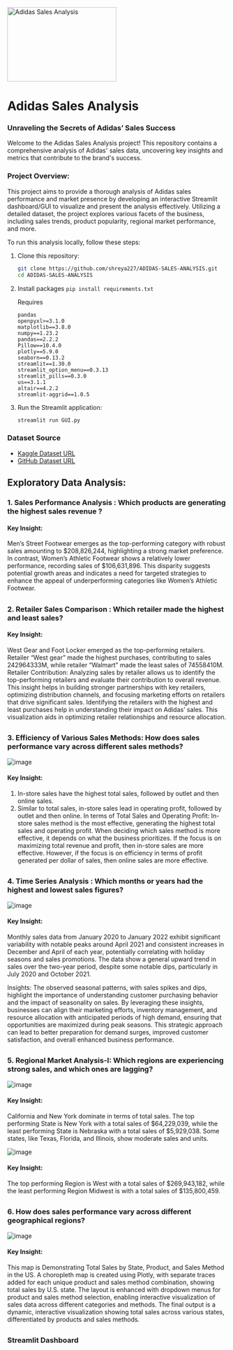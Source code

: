 <img src="https://miro.medium.com/v2/resize:fit:1400/format:webp/1*T517FScjkArmfF2ezrp6vw.png" alt="Adidas Sales Analysis" width="250" height="170"> 

# **Adidas Sales Analysis**
### **Unraveling the Secrets of Adidas’ Sales Success**

Welcome to the Adidas Sales Analysis project! This repository contains a comprehensive analysis of Adidas' sales data, uncovering key insights and metrics that contribute to the brand's success.

### Project Overview:
This project aims to provide a thorough analysis of Adidas sales performance and market presence by developing an interactive Streamlit dashboard/GUI to visualize and present the analysis effectively. Utilizing a detailed dataset, the project explores various facets of the business, including sales trends, product popularity, regional market performance, and more.

To run this analysis locally, follow these steps:

1. Clone this repository:
    ```sh
    git clone https://github.com/shreya227/ADIDAS-SALES-ANALYSIS.git
    cd ADIDAS-SALES-ANALYSIS
    ```
    
2. Install packages `pip install requirements.txt`

      Requires
      ```
      pandas
      openpyxl>=3.1.0
      matplotlib==3.8.0
      numpy==1.23.2
      pandas==2.2.2
      Pillow==10.4.0
      plotly==5.9.0
      seaborn==0.13.2
      streamlit==1.30.0
      streamlit_option_menu==0.3.13
      streamlit_pills==0.3.0
      us==3.1.1
      altair==4.2.2
      streamlit-aggrid==1.0.5
      ```

3. Run the Streamlit application:
    ```sh
    streamlit run GUI.py
    ```

### Dataset Source 

* [Kaggle Dataset URL](https://www.kaggle.com/datasets/heemalichaudhari/adidas-sales-dataset)
* [GitHub Dataset URL]()

## Exploratory Data Analysis:
### 1. Sales Performance Analysis : Which products are generating the highest sales revenue ?

#### **Key Insight:** 
Men’s Street Footwear emerges as the top-performing category with robust sales amounting to $208,826,244, highlighting a strong market preference. In contrast, Women’s Athletic Footwear shows a relatively lower performance, recording sales of $106,631,896.
This disparity suggests potential growth areas and indicates a need for targeted strategies to enhance the appeal of underperforming categories like Women’s Athletic Footwear.

##

### 2. Retailer Sales Comparison : Which retailer made the highest and least sales?

#### **Key Insight:** 
West Gear and Foot Locker emerged as the top-performing retailers. Retailer “West gear” made the highest purchases, contributing  to sales 242964333M, while retailer “Walmart” made the least sales of 74558410M.
Retailer Contribution: Analyzing sales by retailer allows us to identify the top-performing retailers and evaluate their contribution to overall revenue. This insight helps in building stronger partnerships with key retailers, optimizing distribution channels, and focusing marketing efforts on retailers that drive significant sales.
Identifying the retailers with the highest and least purchases help in understanding their impact on Adidas’ sales. This visualization aids in optimizing retailer relationships and resource allocation.

## 

### 3. Efficiency of Various Sales Methods: How does sales performance vary across different sales methods?
![image](https://github.com/user-attachments/assets/1f512bc6-2e09-499e-838b-2f1f88791efd)
#### **Key Insight:** 
1. In-store sales have the highest total sales, followed by outlet and then online sales.
2. Similar to total sales, in-store sales lead in operating profit, followed by outlet and then online.
    In terms of Total Sales and Operating Profit: In-store sales method is the most effective, generating the highest total sales and operating profit.
When deciding which sales method is more effective, it depends on what the business prioritizes. If the focus is on maximizing total revenue and profit, then in-store sales are more effective. However, if the focus is on efficiency in terms of profit generated per dollar of sales, then online sales are more effective.

## 

### 4. Time Series Analysis : Which months or years had the highest and lowest sales figures?
![image](https://github.com/user-attachments/assets/818f88d0-52de-4fb8-804d-1f1f34d85e00)
#### **Key Insight:** 
Monthly sales data from January 2020 to January 2022 exhibit significant variability with notable peaks around April 2021 and consistent increases in December and April of each year, potentially correlating with holiday seasons and sales promotions. The data show a general upward trend in sales over the two-year period, despite some notable dips, particularly in July 2020 and October 2021.

Insights:
The observed seasonal patterns, with sales spikes and dips, highlight the importance of understanding customer purchasing behavior and the impact of seasonality on sales. By leveraging these insights, businesses can align their marketing efforts, inventory management, and resource allocation with anticipated periods of high demand, ensuring that opportunities are maximized during peak seasons. This strategic approach can lead to better preparation for demand surges, improved customer satisfaction, and overall enhanced business performance.

## 

### 5. Regional Market Analysis-I: Which regions are experiencing strong sales, and which ones are lagging?
![image](https://github.com/user-attachments/assets/60f2e2fd-6a26-4dcc-9fc4-5878d6e2c121)
#### **Key Insight:** 
California and New York dominate in terms of total sales. The top performing State is New York with a total sales of $64,229,039, while the least performing State is Nebraska with a total sales of $5,929,038. Some states, like Texas, Florida, and Illinois, show moderate sales and units.

![image](https://github.com/user-attachments/assets/34791822-e135-4746-bd8d-67841014aca2)
#### **Key Insight:** 
The top performing Region is West with a total sales of $269,943,182, while the least performing Region Midwest is with a total sales of $135,800,459.

##


### 6. How does sales performance vary across different geographical regions?
![image](https://github.com/user-attachments/assets/4ceb9e27-ea28-4951-b047-df2c52202883)

#### **Key Insight:** 
This map is Demonstrating Total Sales by State, Product, and Sales Method in the US. A choropleth map is created using Plotly, with separate traces added for each unique product and sales method combination, showing total sales by U.S. state.
The layout is enhanced with dropdown menus for product and sales method selection, enabling interactive visualization of sales data across different categories and methods.
The final output is a dynamic, interactive visualization showing total sales across various states, differentiated by products and sales methods.

##

### Streamlit Dashboard






